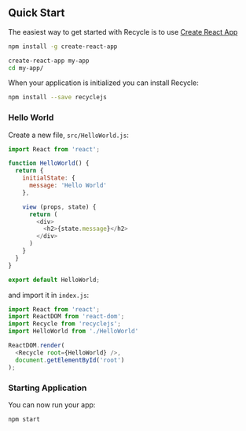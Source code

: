 ## Quick Start
The easiest way to get started with Recycle is to use [Create React App](https://github.com/facebookincubator/create-react-app)

```bash
npm install -g create-react-app

create-react-app my-app
cd my-app/
```

When your application is initialized you can install Recycle:

```bash
npm install --save recyclejs
```

### Hello World
Create a new file, `src/HelloWorld.js`:

```javascript
import React from 'react';

function HelloWorld() {
  return {
    initialState: {
      message: 'Hello World'
    },

    view (props, state) {
      return (
        <div>
          <h2>{state.message}</h2>
        </div>
      )
    }
  }
}

export default HelloWorld;
```

and import it in `index.js`:

```javascript
import React from 'react';
import ReactDOM from 'react-dom';
import Recycle from 'recyclejs';
import HelloWorld from './HelloWorld'

ReactDOM.render(
  <Recycle root={HelloWorld} />,
  document.getElementById('root')
);
```

### Starting Application

You can now run your app:
```bash
npm start
```